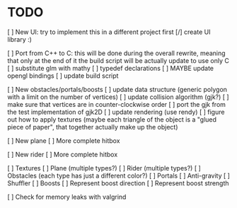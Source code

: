 
# TODO

[ ] New UI: try to implement this in a different project first
    [/] create UI library :)

[ ] Port from C++ to C: this will be done during the overall rewrite, meaning that only at the end of it the build script will be actually update to use only C
    [ ] substitute glm with mathy
    [ ] typedef declarations
    [ ] MAYBE update opengl bindings
    [ ] update build script

[ ] New obstacles/portals/boosts
    [ ] update data structure (generic polygon with a limit on the number of vertices)
    [ ] update collision algorithm (gjk?)
        [ ] make sure that vertices are in counter-clockwise order
        [ ] port the gjk from the test implementation of gjk2D
    [ ] update rendering (use rendy)
        [ ] figure out how to apply textures (maybe each triangle of the object is a "glued piece of paper", that together actually make up the object)

[ ] New plane
    [ ] More complete hitbox

[ ] New rider
    [ ] More complete hitbox

[ ] Textures
    [ ] Plane (multiple types?)
    [ ] Rider (multiple types?)
    [ ] Obstacles (each type has just a different color?)
    [ ] Portals
        [ ] Anti-gravity
        [ ] Shuffler
    [ ] Boosts
        [ ] Represent boost direction
        [ ] Represent boost strength

[ ] Check for memory leaks with valgrind
